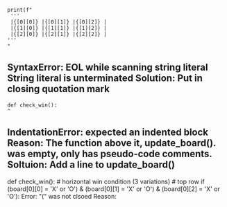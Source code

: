     print(f"
     '''
     |{[0][0]} |{[0][1]} |{[0][2]} |
     |{[1][0]} |{[1][1]} |{[1][2]} |
     |{[2][0]} |{[2][1]} |{[2][2]} |
    ''' 
    "
SyntaxError: EOL while scanning string literal
String literal is unterminated
Solution: Put in closing quotation mark
---


    def check_win():
    ^
IndentationError: expected an indented block
Reason: The function above it, update_board(). was empty, only has pseudo-code comments.
Soltuion: Add a line to update_board()
---

def check_win():
    # horizontal win condition (3 variations)
    # top row
    if (board[0][0] = 'X' or 'O') & (board[0][1] = 'X' or 'O') & (board[0][2] = 'X' or 'O'):
Error: "(" was not clsoed
Reason: 